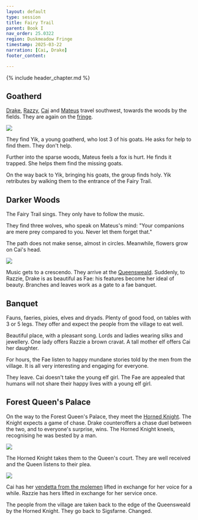 ```yaml
---
layout: default
type: session
title: Fairy Trail
parent: Book I
nav_order: 25.0322
region: Duskmeadow Fringe
timestamp: 2025-03-22
narration: [Cai, Drake]
footer_content: 

---
```


{% include header_chapter.md %}

## Goatherd

[Drake](../../directory/Sigisfarne/Drake.md), [Razzy](../../directory/Sigisfarne/Razvan.md), [Cai](../../directory/Sigisfarne/Cai.md) and [Mateus](../../directory/Sigisfarne/Mateus.md) travel southwest, towards the woods by the fields.
They are again on the [fringe](../../directory/DuskmeadowFringe/index.md).

![](https://i.imgur.com/y7xSfFT.png)

They find Yik, a young goatherd, who lost 3 of his goats.
He asks for help to find them.
They don't help.

Further into the sparse woods, Mateus feels a fox is hurt.
He finds it trapped.
She helps them find the missing goats.

On the way back to Yik, bringing his goats, the group finds holy.
Yik retributes by walking them to the entrance of the Fairy Trail.

## Darker Woods

The Fairy Trail sings.
They only have to follow the music.

They find three wolves, who speak on Mateus's mind:
"Your companions are mere prey compared to you. Never let them forget that."

The path does not make sense, almost in circles.
Meanwhile, flowers grow on Cai's head.

![](https://i.imgur.com/fi24P3Y.png)

Music gets to a crescendo.
They arrive at the [Queensweald](../../directory/DuskmeadowFringe/Queensweald.md).
Suddenly, to Razzie, Drake is as beautiful as Fae: his features become her ideal of beauty.
Branches and leaves work as a gate to a fae banquet.

## Banquet

Fauns, faeries, pixies, elves and dryads.
Plenty of good food, on tables with 3 or 5 legs.
They offer and expect the people from the village to eat well.

Beautiful place, with a pleasant song.
Lords and ladies wearing silks and jewellery.
One lady offers Razzie a brown cravat.
A tall mother elf offers Cai her daughter.

For hours, the Fae listen to happy mundane stories told by the men from the village.
It is all very interesting and engaging for everyone. 

They leave. Cai doesn't take the young elf girl.
The Fae are appealed that humans will not share their happy lives with a young elf girl.

## Forest Queen's Palace

On the way to the Forest Queen's Palace, they meet the [Horned Knight](../../directory/DuskmeadowFringe/HornedKnight.md).
The Knight expects a game of chase.
Drake counteroffers a chase duel between the two, and to everyone's surprise, wins.
The Horned Knight kneels, recognising he was bested by a man.

![](https://i.imgur.com/5b9ImK1.png)

The Horned Knight takes them to the Queen's court.
They are well received and the Queen listens to their plea.

![](https://i.imgur.com/jNg40ln.png)


Cai has her [vendetta from the molemen](ep_004.md) lifted in exchange for her voice for a while. Razzie has hers lifted in exchange for her service once.

The people from the village are taken back to the edge of the Queensweald by the Horned Knight.
They go back to Sigsfarne.
Changed.
